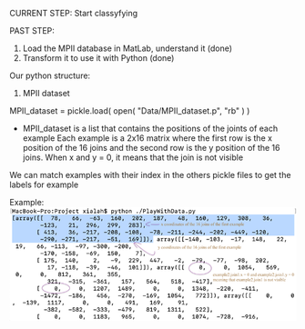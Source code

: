 CURRENT STEP:
Start classyfying

PAST STEP:

1) Load the MPII database in MatLab, understand it (done)
2) Transform it to use it with Python (done)

Our python structure:

1) MPII dataset

MPII_dataset = pickle.load( open( "Data/MPII_dataset.p", "rb" ) )

- MPII_dataset is a list that contains the positions of the joints of each example
Each example is a 2x16 matrix where the first row is the x position of the 16 joins and the second row is the y position of the 16 joins. When x and y = 0, it means that the join is not visible

We can match examples with their index in the others pickle files to get the labels for example

Example:
![Alt text](https://github.com/carodak/Human-Movement/blob/master/annotation_example.png "Our structure")

